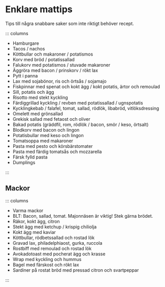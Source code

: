 # Enklare mattips

Tips till några snabbare saker som inte riktigt behöver recept.

::: columns

- Hamburgare
- Tacos / nachos
- Köttbullar och makaroner / potatismos
- Korv med bröd / potatissallad
- Falukorv med potatismos / stuvade makaroner
- Äggröra med bacon / prinskorv / rökt lax
- Pytt i panna
- Lax med sojabönor, ris och örtsås / sojamajo
- Fiskpinnar med spenat och kokt ägg / kokt potatis, ärtor och remoulad
- Sill, potatis och ägg
- Risotto med stekt kyckling
- Färdiggrillad kyckling / revben med potatissallad / ugnspotatis
- Kycklingkebab / falafel, tomat, sallad, rödlök, libabröd, vitlöksdressing
- Omelett med grönsallad
- Grekisk sallad med fetaost och oliver
- Bakad potatis (gräddfil, rom, rödlök / bacon, smör / keso, örtsalt)
- Blodkorv med bacon och lingon
- Potatisbullar med keso och lingon
- Tomatsoppa med makaroner
- Pasta med pesto och körsbärstomater
- Pasta med färdig tomatsås och mozzarella
- Färsk fylld pasta
- Dumplings

:::

## Mackor

::: columns

- Varma mackor
- BLT: Bacon, sallad, tomat. Majonnäsen är viktig! Stek gärna brödet.
- Räkor, kokt ägg, citron
- Stekt ägg med ketchup / krispig chiliolja
- Kokt ägg med kaviar
- Köttbullar, rödbetssallad och rostad lök
- Gravad lax, philadelphiaost, gurka, ruccola
- Rostbiff med remoulad och rostad lök
- Avokadotoast med pocherat ägg och krasse
- Wrap med kyckling och hummus
- Bagel med färskost och rökt lax
- Sardiner på rostat bröd med pressad citron och svartpeppar

:::